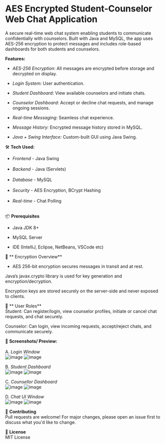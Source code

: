 # AES Encrypted Student-Counselor Web Chat Application

A secure real-time web chat system enabling students to communicate confidentially with counselors. Built with Java and MySQL, the app uses AES-256 encryption to protect messages and includes role-based dashboards for both students and counselors.

**Features:**<br>
- _AES-256 Encryption:_ All messages are encrypted before storage and decrypted on display.

- _Login System:_ User authentication.

- _Student Dashboard:_ View available counselors and initiate chats.

- _Counselor Dashboard:_ Accept or decline chat requests, and manage ongoing sessions.

- _Real-time Messaging:_ Seamless chat experience.

- _Message History:_ Encrypted message history stored in MySQL.

- _Java + Swing Interface:_ Custom-built GUI using Java Swing.

🛠️ **Tech Used:** <br>
- _Frontend_ - Java Swing <br><br>
- _Backend_ - Java (Servlets) <br><br>
- _Database_ -	MySQL <br><br>
- _Security_ -	AES Encryption, BCrypt Hashing <br><br>
- _Real-time_ - Chat	Polling <br><br>

📦 **Prerequisites** <br>
- Java JDK 8+

- MySQL Server

- IDE (IntelliJ, Eclipse, NetBeans, VSCode etc)

🔐 ** Encryption Overview** <br>
* AES 256-bit encryption secures messages in transit and at rest.

Java’s javax.crypto library is used for key generation and encryption/decryption.

Encryption keys are stored securely on the server-side and never exposed to clients.

👥 ** User Roles** <br>
Student: Can register/login, view counselor profiles, initiate or cancel chat requests, and chat securely.

Counselor: Can login, view incoming requests, accept/reject chats, and communicate securely.

📸 **Screenshots/ Preview:**<br><br>
A. _Login Window_ <br>
![image](https://github.com/user-attachments/assets/eae22996-dc32-4f2d-903e-683f8a8f7231)
![image](https://github.com/user-attachments/assets/6344ddc5-7e1c-46ad-b28c-5e98d7ee50c6)

B. _Student Dashboard_ <br>
![image](https://github.com/user-attachments/assets/d76487f8-a4ad-42ad-9f0f-baaf69699751)
![image](https://github.com/user-attachments/assets/9835aeee-555d-4a74-a9c6-3fed23edbcaf)

C. _Counsellor Dashboard_ <br>
![image](https://github.com/user-attachments/assets/50060963-1c49-4a7e-b00f-8df129ffe4a9)
![image](https://github.com/user-attachments/assets/1c646727-134c-4f91-905a-0fcd0fc01259)

D. _Chat UI Window_ <br>
![image](https://github.com/user-attachments/assets/8ba826d8-466e-4688-8a12-0b39411fa98e)
![image](https://github.com/user-attachments/assets/e8dd8fd8-9bed-4002-b82a-fa83cd80013d)

🤝 **Contributing** <br>
Pull requests are welcome! For major changes, please open an issue first to discuss what you'd like to change.

📜 **License** <br>
MIT License







